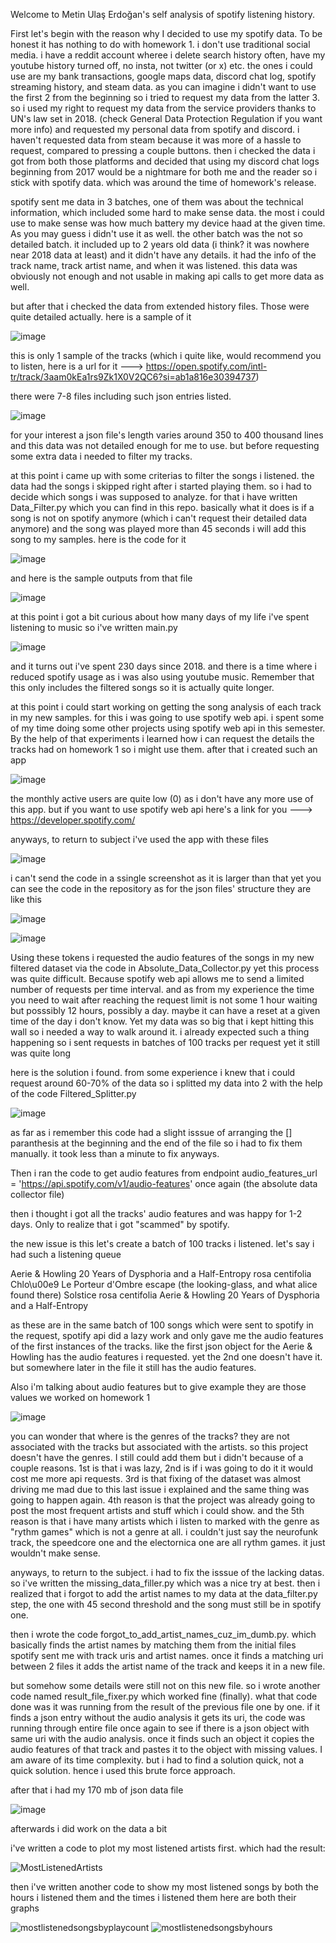 Welcome to Metin Ulaş Erdoğan's self analysis of spotify listening history.

First let's begin with the reason why I decided to use my spotify data.
To be honest it has nothing to do with homework 1. i don't use traditional social media. i have a reddit account wheree i delete search history often, have my youtube history turned off, no insta, not twitter (or x) etc.
the ones i could use are my bank transactions, google maps data, discord chat log, spotify streaming history, and steam data.
as you can imagine i didn't want to use the first 2 from the beginning so i tried to request my data from the latter 3.
so i used my right to request my data from the service providers thanks to UN's law set in 2018. (check General Data Protection Regulation if you want more info) and requested my personal data from spotify and discord.
i haven't requested data from steam because it was more of a hassle to request, compared to pressing a couple buttons.
then i checked the data i got from both those platforms and decided that using my discord chat logs beginning from 2017 would be a nightmare for both me and the reader so i stick with spotify data. which was around the time of homework's release.

spotify sent me data in 3 batches, one of them was about the technical information, which included some hard to make sense data. the most i could use to make sense was how much battery my device haad at the given time. As you may guess i didn't use it as well.
the other batch was the not so detailed batch. it included up to 2 years old data (i think? it was nowhere near 2018 data at least) and it didn't have any details. it had the info of the track name, track artist name, and when it was listened.
this data was obviously not enough and not usable in making api calls to get more data as well.

but after that i checked the data from extended history files. Those were quite detailed actually. here is a sample of it

![image](https://github.com/PiercingSnowflake/FabulA-sPersonalTrackAnalyzer/assets/56087824/41743d5e-c4a9-4ccb-98ee-c42711f95449)

this is only 1 sample of the tracks (which i quite like, would recommend you to listen, here is a url for it ---> https://open.spotify.com/intl-tr/track/3aam0kEa1rs9Zk1X0V2QC6?si=ab1a816e30394737)

there were 7-8 files including such json entries listed.

![image](https://github.com/PiercingSnowflake/FabulA-sPersonalTrackAnalyzer/assets/56087824/c0af96ca-384a-4d25-b919-b523262ff045)

for your interest a json file's length varies around 350 to 400 thousand lines
and this data was not detailed enough for me to use. but before requesting some extra data i needed to filter my tracks.

at this point i came up with some criterias to filter the songs i listened.
the data had the songs i skipped right after i started playing them. so i had to decide which songs i was supposed to analyze.
for that i have written Data_Filter.py which you can find in this repo.
basically what it does is if a song is not on spotify anymore (which i can't request their detailed data anymore) and the song was played more than 45 seconds i will add this song to my samples.
here is the code for it

![image](https://github.com/PiercingSnowflake/FabulA-sPersonalTrackAnalyzer/assets/56087824/1d96781e-9d0d-4294-b95c-24b3538559c5)

and here is the sample outputs from that file

![image](https://github.com/PiercingSnowflake/FabulA-sPersonalTrackAnalyzer/assets/56087824/71444822-b360-4375-8cba-e59e5bc41bba)

at this point i got a bit curious about how many days of my life i've spent listening to music so i've written main.py

![image](https://github.com/PiercingSnowflake/FabulA-sPersonalTrackAnalyzer/assets/56087824/def5de37-5d21-45cf-b6f4-4b554f51257f)

and it turns out i've spent 230 days since 2018. and there is a time where i reduced spotify usage as i was also using youtube music. Remember that this only includes the filtered songs so it is actually quite longer.


at this point i could start working on getting the song analysis of each track in my new samples. for this i was going to use spotify web api.
i spent some of my time doing some other projects using spotify web api in this semester. By the help of that experiments i learned how i can request the details the tracks had on homework 1 so i might use them.
after that i created such an app

![image](https://github.com/PiercingSnowflake/FabulA-sPersonalTrackAnalyzer/assets/56087824/e1e94e62-70c9-4eeb-849a-0462f81532ef)

the monthly active users are quite low (0) as i don't have any more use of this app.
but if you want to use spotify web api here's a link for you ---> https://developer.spotify.com/

anyways, to return to subject i've used the app with these files

![image](https://github.com/PiercingSnowflake/FabulA-sPersonalTrackAnalyzer/assets/56087824/6c514973-eb34-4819-a88b-f017f4ccc78d)

i can't send the code in a ssingle screenshot as it is larger than that yet you can see the code in the repository
as for the json files' structure they are like this

![image](https://github.com/PiercingSnowflake/FabulA-sPersonalTrackAnalyzer/assets/56087824/7dbc4f6e-089d-4449-ac3a-56f876d9f6b3)

![image](https://github.com/PiercingSnowflake/FabulA-sPersonalTrackAnalyzer/assets/56087824/4bb37540-5293-4e2d-b3d4-c0d6277357d9)

Using these tokens i requested the audio features of the songs in my new filtered dataset via the code in Absolute_Data_Collector.py yet this process was quite difficult.
Because spotify web api allows me to send a limited number of requests per time interval. and as from my experience the time you need to wait after reaching the request limit is not some 1 hour waiting but posssibly 12 hours, possibly a day. maybe it can have a reset at a given time of the day i don't know. Yet my data was so big that i kept hitting this wall so i needed a way to walk around it.
i already expected such a thing happening so i sent requests in batches of 100 tracks per request yet it still was quite long

here is the solution i found.
from some experience i knew that i could request around 60-70% of the data so i splitted my data into 2 with the help of the code Filtered_Splitter.py

![image](https://github.com/PiercingSnowflake/FabulA-sPersonalTrackAnalyzer/assets/56087824/5be8ff63-0c70-4441-a404-5b8a49f27983)

as far as i remember this code had a slight isssue of arranging the [] paranthesis at the beginning and the end of the file so i had to fix them manually. it took less than a minute to fix anyways.

Then i ran the code to get audio features from endpoint audio_features_url = 'https://api.spotify.com/v1/audio-features' once again (the absolute data collector file)

then i thought i got all the tracks' audio features and was happy for 1-2 days. Only to realize that i got "scammed" by spotify.

the new issue is this
let's create a batch of 100 tracks i listened.
let's say i had such a listening queue

Aerie & Howling
20 Years of Dysphoria and a Half-Entropy
rosa centifolia
Chlo\u00e9
Le Porteur d'Ombre
escape (the looking-glass, and what alice found there)
Solstice
rosa centifolia
Aerie & Howling
20 Years of Dysphoria and a Half-Entropy


as these are in the same batch of 100 songs which were sent to spotify in the request, spotify api did a lazy work and only gave me the audio features of the first instances of the tracks.
like the first json object for the Aerie & Howling has the audio features i requested. yet the 2nd one doesn't have it. but somewhere later in the file it still has the audio features.

Also i'm talking about audio features but to give example they are those values we worked on homework 1

![image](https://github.com/PiercingSnowflake/FabulA-sPersonalTrackAnalyzer/assets/56087824/aa19384d-4616-45d0-b958-dcd95e53b818)

you can wonder that where is the genres of the tracks? they are not associated with the tracks but associated with the artists. so this project doesn't have the genres. I still could add them but i didn't because of a couple reasons. 1st is that i was lazy, 2nd is if i was going to do it it would cost me more api requests. 3rd is that fixing of the dataset was almost driving me mad due to this last issue i explained and the same thing was going to happen again. 4th reason is that the project was already going to post the most frequent artists and stuff which i could show. and the 5th reason is that i have many artists which i listen to marked with the genre as "rythm games" which is not a genre at all. i couldn't just say the neurofunk track, the speedcore one and the electornica one are all rythm games. it just wouldn't make sense.

anyways, to return to the subject. i had to fix the isssue of the lacking datas. so i've written the missing_data_filler.py which was a nice try at best. then i realized that i forgot to add the artist names to my data at the data_filter.py step, the one with 45 second threshold and the song must still be in spotify one.

then i wrote the code forgot_to_add_artist_names_cuz_im_dumb.py. which basically finds the artist names by matching them from the initial files spotify sent me with track uris and artist names. once it finds a matching uri between 2 files it adds the artist name of the track and keeps it in a new file.

but somehow some details were still not on this new file. so i wrote another code named result_file_fixer.py which worked fine (finally). what that code done was it was running from the result of the previous file one by one. if it finds a json entry without the audio analysis it gets its uri, the code was running through entire file once again to see if there is a json object with same uri with the audio analysis. once it finds such an object it copies the audio features of that track and pastes it to the object with missing values. I am aware of its time complexity. but i had to find a solution quick, not a quick solution. hence i used this brute force approach.

after that i had my 170 mb of json data file

![image](https://github.com/PiercingSnowflake/FabulA-sPersonalTrackAnalyzer/assets/56087824/4639dad5-b226-4bb1-ae89-370072b877bc)

afterwards i did work on the data a bit

i've written a code to plot my most listened artists first. which had the result:

![MostListenedArtists](https://github.com/PiercingSnowflake/FabulA-sPersonalTrackAnalyzer/assets/56087824/8d42b97a-ef15-46f0-941f-ebf7f68587d5)

then i've written another code to show my most listened songs by both the hours i listened them and the times i listened them
here are both their graphs


![mostlistenedsongsbyplaycount](https://github.com/PiercingSnowflake/FabulA-sPersonalTrackAnalyzer/assets/56087824/e2927705-1128-45aa-8865-7538368d3f48)
![mostlistenedsongsbyhours](https://github.com/PiercingSnowflake/FabulA-sPersonalTrackAnalyzer/assets/56087824/1071355b-1722-4cd6-9534-3ead04112dd1)




